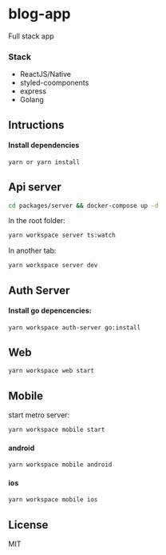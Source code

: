 # blog-app

Full stack app

### Stack

- ReactJS/Native
- styled-coomponents
- express
- Golang

## Intructions

#### Install dependencies

```sh
yarn or yarn install
```

## Api server

```sh
cd packages/server && docker-compose up -d
```

In the root folder:

```sh
yarn workspace server ts:watch
```

In another tab:

```sh
yarn workspace server dev
```

## Auth Server

#### Install go depencencies:

```sh
yarn workspace auth-server go:install
```

## Web

```sh
yarn workspace web start
```

## Mobile

start metro server:

```sh
yarn workspace mobile start
```

#### android

```sh
yarn workspace mobile android
```

#### ios

```sh
yarn workspace mobile ios
```

## License

MIT
